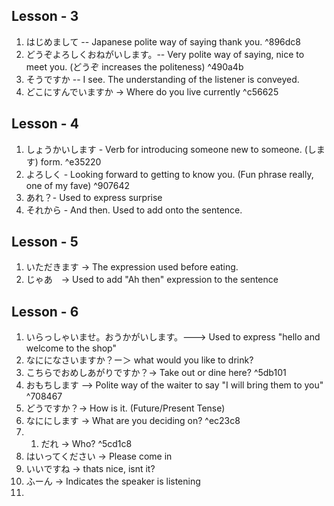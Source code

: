 ## Lesson - 3

1. はじめまして -- Japanese polite way of saying thank you.  ^896dc8
2. どうぞよろしくおねがいします。-- Very polite way of saying, nice to meet you. (どうぞ increases the politeness) ^490a4b
3. そうですか -- I see. The understanding of the listener is conveyed. 
4. どこにすんでいますか -> Where do you live currently ^c56625


## Lesson - 4
1. しょうかいします - Verb for introducing someone new to someone. (します) form. ^e35220
2. よろしく - Looking forward to getting to know you. (Fun phrase really, one of my fave) ^907642
3. あれ？- Used to express surprise
4. それから - And then. Used to add onto the sentence. 

## Lesson - 5

1. いただきます -> The expression used before eating. 
2. じゃあ　-> Used to add "Ah then" expression to the sentence


## Lesson - 6

1. いらっしゃいませ。おうかがいします。---> Used to express "hello and welcome to the shop"
2. なにになさいますか？ー＞ what would you like to drink?
3. こちらでおめしあがりですか？-> Take out or dine here? ^5db101
4. おもちします --> Polite way of the waiter to say "I will bring them to you" ^708467
5. どうですか？-> How is it. (Future/Present Tense)
6. なににします -> What are you deciding on? ^ec23c8
7. 1. だれ -> Who? ^5cd1c8
8. はいってください  -> Please come in
9. いいですね -> thats nice, isnt it?
10. ふーん -> Indicates the speaker is listening
11. 



